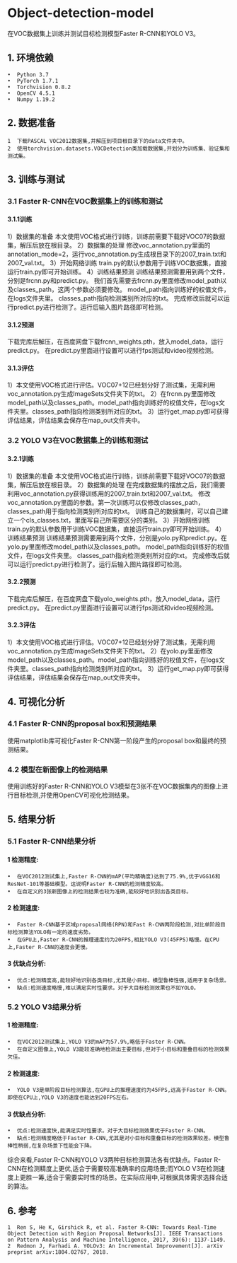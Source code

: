 # Object-detection-model
在VOC数据集上训练并测试目标检测模型Faster R-CNN和YOLO V3。

## 1. 环境依赖
    •  Python 3.7
    •  PyTorch 1.7.1
    •  Torchvision 0.8.2
    •  OpenCV 4.5.1
    •  Numpy 1.19.2
## 2. 数据准备
    1  下载PASCAL VOC2012数据集,并解压到项目根目录下的data文件夹中。
    2  使用torchvision.datasets.VOCDetection类加载数据集,并划分为训练集、验证集和测试集。

## 3. 训练与测试

### 3.1 Faster R-CNN在VOC数据集上的训练和测试
#### 3.1.1训练
1）数据集的准备
本文使用VOC格式进行训练，训练前需要下载好VOC07的数据集，解压后放在根目录。
2）数据集的处理
修改voc_annotation.py里面的annotation_mode=2，运行voc_annotation.py生成根目录下的2007_train.txt和2007_val.txt。
3）开始网络训练
train.py的默认参数用于训练VOC数据集，直接运行train.py即可开始训练。
4）训练结果预测
训练结果预测需要用到两个文件，分别是frcnn.py和predict.py。
我们首先需要去frcnn.py里面修改model_path以及classes_path，这两个参数必须要修改。
model_path指向训练好的权值文件，在logs文件夹里。
classes_path指向检测类别所对应的txt。
完成修改后就可以运行predict.py进行检测了。运行后输入图片路径即可检测。
#### 3.1.2预测
下载完库后解压，在百度网盘下载frcnn_weights.pth，放入model_data，运行predict.py。
在predict.py里面进行设置可以进行fps测试和video视频检测。
#### 3.1.3评估
1）本文使用VOC格式进行评估。VOC07+12已经划分好了测试集，无需利用voc_annotation.py生成ImageSets文件夹下的txt。
2）在frcnn.py里面修改model_path以及classes_path。model_path指向训练好的权值文件，在logs文件夹里。classes_path指向检测类别所对应的txt。
3）运行get_map.py即可获得评估结果，评估结果会保存在map_out文件夹中。

### 3.2 YOLO V3在VOC数据集上的训练和测试
#### 3.2.1训练
1）数据集的准备
本文使用VOC格式进行训练，训练前需要下载好VOC07的数据集，解压后放在根目录。
2）数据集的处理
在完成数据集的摆放之后，我们需要利用voc_annotation.py获得训练用的2007_train.txt和2007_val.txt。
修改voc_annotation.py里面的参数。第一次训练可以仅修改classes_path，classes_path用于指向检测类别所对应的txt。
训练自己的数据集时，可以自己建立一个cls_classes.txt，里面写自己所需要区分的类别。
3）开始网络训练
train.py的默认参数用于训练VOC数据集，直接运行train.py即可开始训练。
4）训练结果预测
训练结果预测需要用到两个文件，分别是yolo.py和predict.py。在yolo.py里面修改model_path以及classes_path。
model_path指向训练好的权值文件，在logs文件夹里。
classes_path指向检测类别所对应的txt。
完成修改后就可以运行predict.py进行检测了。运行后输入图片路径即可检测。
#### 3.2.2预测
下载完库后解压，在百度网盘下载yolo_weights.pth，放入model_data，运行predict.py。
在predict.py里面进行设置可以进行fps测试和video视频检测。
#### 3.2.3评估
1）本文使用VOC格式进行评估。VOC07+12已经划分好了测试集，无需利用voc_annotation.py生成ImageSets文件夹下的txt。
2）在yolo.py里面修改model_path以及classes_path。model_path指向训练好的权值文件，在logs文件夹里。classes_path指向检测类别所对应的txt。
3）运行get_map.py即可获得评估结果，评估结果会保存在map_out文件夹中。

## 4. 可视化分析
### 4.1 Faster R-CNN的proposal box和预测结果
使用matplotlib库可视化Faster R-CNN第一阶段产生的proposal box和最终的预测结果。

### 4.2 模型在新图像上的检测结果
使用训练好的Faster R-CNN和YOLO V3模型在3张不在VOC数据集内的图像上进行目标检测,并使用OpenCV可视化检测结果。

## 5. 结果分析

### 5.1 Faster R-CNN结果分析
#### 1  检测精度:
    •  在VOC2012测试集上,Faster R-CNN的mAP(平均精确度)达到了75.9%,优于VGG16和ResNet-101等基础模型。这说明Faster R-CNN的检测精度较高。
    •  在自定义的3张新图像上的检测结果也较为准确,能较好地识别出各类目标。
 
#### 2  检测速度:
    •  Faster R-CNN基于区域proposal网络(RPN)和Fast R-CNN两阶段检测,对比单阶段目标检测算法YOLO有一定的速度劣势。
    •  在GPU上,Faster R-CNN的推理速度约为20FPS,相比YOLO V3(45FPS)略慢。在CPU上,Faster R-CNN的速度会更慢。
 
#### 3  优缺点分析:
    •  优点:检测精度高,能较好地识别各类目标,尤其是小目标。模型鲁棒性强,适用于复杂场景。
    •  缺点:检测速度略慢,难以满足实时性要求。对于大目标检测效果也不如YOLO。
 
### 5.2 YOLO V3结果分析
#### 1  检测精度:
    •  在VOC2012测试集上,YOLO V3的mAP为57.9%,略低于Faster R-CNN。
    •  在自定义图像上,YOLO V3能较准确地检测出主要目标,但对于小目标和重叠目标的检测效果欠佳。
 
#### 2  检测速度:
    •  YOLO V3是单阶段目标检测算法,在GPU上的推理速度约为45FPS,远高于Faster R-CNN。即使在CPU上,YOLO V3的速度也能达到20FPS左右。
 
#### 3  优缺点分析:
    •  优点:检测速度快,能满足实时性要求。对于大目标检测效果优于Faster R-CNN。
    •  缺点:检测精度略低于Faster R-CNN,尤其是对小目标和重叠目标的检测效果较差。模型鲁棒性稍弱,在复杂场景下性能会下降。
 
综合来看,Faster R-CNN和YOLO V3两种目标检测算法各有优缺点。Faster R-CNN在检测精度上更优,适合于需要较高准确率的应用场景;而YOLO V3在检测速度上更胜一筹,适合于需要实时性的场景。在实际应用中,可根据具体需求选择合适的算法。

## 6. 参考
    1  Ren S, He K, Girshick R, et al. Faster R-CNN: Towards Real-Time Object Detection with Region Proposal Networks[J]. IEEE Transactions on Pattern Analysis and Machine Intelligence, 2017, 39(6): 1137-1149.
    2  Redmon J, Farhadi A. YOLOv3: An Incremental Improvement[J]. arXiv preprint arXiv:1804.02767, 2018.

